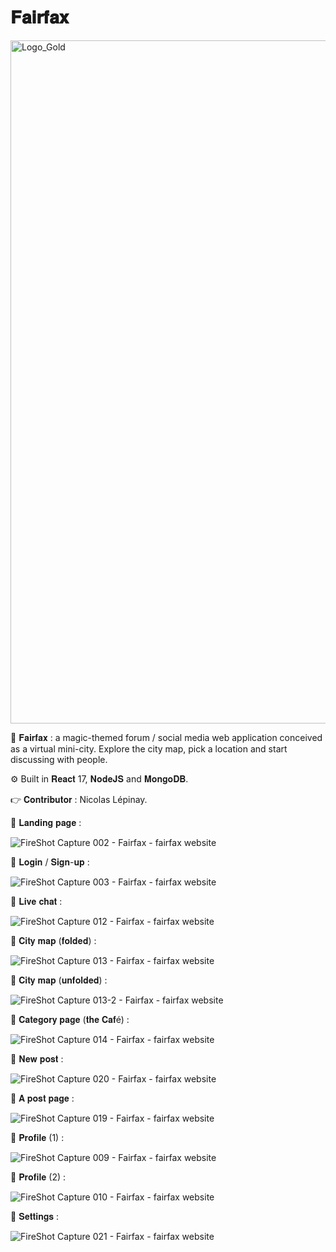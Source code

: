 # 𝐅𝐚𝐢𝐫𝐟𝐚𝐱

<img width="1093" alt="Logo_Gold" src="https://user-images.githubusercontent.com/87578863/166494008-a7f25f7b-16f8-4d92-94f9-b8fe499d05ea.png">

💬 𝐅𝐚𝐢𝐫𝐟𝐚𝐱 : a magic-themed forum / social media web application conceived as a virtual mini-city. Explore the city map, pick a location and start discussing with people.

⚙️ Built in 𝐑𝐞𝐚𝐜𝐭 17, 𝐍𝐨𝐝𝐞𝐉𝐒 and 𝐌𝐨𝐧𝐠𝐨𝐃𝐁. 

👉 𝐂𝐨𝐧𝐭𝐫𝐢𝐛𝐮𝐭𝐨𝐫 : Nicolas Lépinay.

 
📸 𝐋𝐚𝐧𝐝𝐢𝐧𝐠 𝐩𝐚𝐠𝐞 :

![FireShot Capture 002 - Fairfax - fairfax website](https://user-images.githubusercontent.com/87578863/166494331-616dd097-829d-4c3d-8297-848bfc83086c.png)
 
📸 𝐋𝐨𝐠𝐢𝐧 / 𝐒𝐢𝐠𝐧-𝐮𝐩 :

![FireShot Capture 003 - Fairfax - fairfax website](https://user-images.githubusercontent.com/87578863/166494211-277bfd9c-483c-4498-99dc-5ed9d724841c.png)

📸 𝐋𝐢𝐯𝐞 𝐜𝐡𝐚𝐭 :

![FireShot Capture 012 - Fairfax - fairfax website](https://user-images.githubusercontent.com/87578863/166494223-8a624239-e0cf-4131-b795-e8331271025b.png)

📸 𝐂𝐢𝐭𝐲 𝐦𝐚𝐩 (𝐟𝐨𝐥𝐝𝐞𝐝) :

![FireShot Capture 013 - Fairfax - fairfax website](https://user-images.githubusercontent.com/87578863/166494225-8d471714-f6d0-4c63-80da-e951324cb18c.png)

📸 𝐂𝐢𝐭𝐲 𝐦𝐚𝐩 (𝐮𝐧𝐟𝐨𝐥𝐝𝐞𝐝) :

![FireShot Capture 013-2 - Fairfax - fairfax website](https://user-images.githubusercontent.com/87578863/166494228-0ef3c62e-92b6-4db0-8661-45c38b819991.png)

📸 𝐂𝐚𝐭𝐞𝐠𝐨𝐫𝐲 𝐩𝐚𝐠𝐞 (𝐭𝐡𝐞 𝐂𝐚𝐟é) :

![FireShot Capture 014 - Fairfax - fairfax website](https://user-images.githubusercontent.com/87578863/166494233-8a79603c-dde8-4ba3-8b46-1edc5f9aaf18.png)

📸 𝐍𝐞𝐰 𝐩𝐨𝐬𝐭 :

![FireShot Capture 020 - Fairfax - fairfax website](https://user-images.githubusercontent.com/87578863/166494240-9fe84e5a-5f52-4f09-8f22-16c6f2dc46bc.png)

📸 𝐀 𝐩𝐨𝐬𝐭 𝐩𝐚𝐠𝐞 :

![FireShot Capture 019 - Fairfax - fairfax website](https://user-images.githubusercontent.com/87578863/166494236-6aff7914-2b4b-4d54-ba93-ec775566c736.png)

📸 𝐏𝐫𝐨𝐟𝐢𝐥𝐞 (1) :

![FireShot Capture 009 - Fairfax - fairfax website](https://user-images.githubusercontent.com/87578863/166494216-245db2f1-8c7f-4bb4-b97d-0d71f81009a7.png)


📸 𝐏𝐫𝐨𝐟𝐢𝐥𝐞 (2) :

![FireShot Capture 010 - Fairfax - fairfax website](https://user-images.githubusercontent.com/87578863/166494218-76f20264-eb7f-406c-ba98-7f9d9702d25c.png)

📸 𝐒𝐞𝐭𝐭𝐢𝐧𝐠𝐬 :

![FireShot Capture 021 - Fairfax - fairfax website](https://user-images.githubusercontent.com/87578863/166495147-17c96808-f277-42f6-a230-fa0bc01e9690.png)







  
